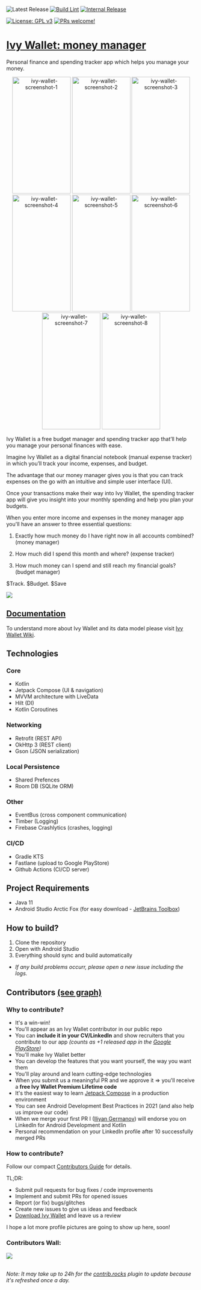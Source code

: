 ![Latest Release](https://img.shields.io/github/v/release/iliyangermanov/ivy-wallet)
[![Build Lint](https://github.com/ILIYANGERMANOV/ivy-wallet/actions/workflows/build_lint.yml/badge.svg)](https://github.com/ILIYANGERMANOV/ivy-wallet/actions/workflows/build_lint.yml)
[![Internal Release](https://github.com/ILIYANGERMANOV/ivy-wallet/actions/workflows/internal_release.yml/badge.svg)](https://github.com/ILIYANGERMANOV/ivy-wallet/actions/workflows/internal_release.yml)

[![License: GPL v3](https://img.shields.io/badge/License-GPLv3-blue.svg)](https://www.gnu.org/licenses/gpl-3.0)
[![PRs welcome!](https://img.shields.io/badge/PRs-welcome-brightgreen.svg)](https://github.com/ILIYANGERMANOV/ivy-wallet/blob/main/CONTRIBUTING.md)

# [Ivy Wallet: money manager](https://play.google.com/store/apps/details?id=com.ivy.wallet)

Personal finance and spending tracker app which helps you manage your money.
<div align="center">
<img src="https://play-lh.googleusercontent.com/fxNeMm4BRWJ4ZozX5m8CSBbjZhcx0rKJM2cbiTgjKw4zxt8Pf_2BZBWp5L19R0XFdg=w720-h310-rw" alt="ivy-wallet-screenshot-1" width="155" height="310">
<img src="https://play-lh.googleusercontent.com/gtQQvucrc1dU7KRWj8iZW9n24aw_qY8M0W2J_rFLeYf9WVCyIL-hAWAz3mkcjTnNmw=w720-h310-rw" alt="ivy-wallet-screenshot-2" width="155" height="310">
<img src="https://play-lh.googleusercontent.com/dFuAvUVBF8wCB-yAcDQQDbrAJNXF_l-gy__yhB5MK9l7e7-NtTgvMh1U7UEC5PC06u7M=w720-h310-rw" alt="ivy-wallet-screenshot-3" width="155" height="310">
<img src="https://play-lh.googleusercontent.com/EmHhqdjylPK9K5Wh39vPFzUewNXOMNSNdVKhQze1G36mfm-ZEEqcbpzVU0bqX9MA5A=w720-h310-rw" alt="ivy-wallet-screenshot-4" width="155" height="310">
<img src="https://play-lh.googleusercontent.com/BCvcfsvWvomB3K24ZKxRgQ2Wvj8HlP-q1gXHwD8ShXlUPFzWGNVn5bMHos2tO3z-0w=w720-h310-rw" alt="ivy-wallet-screenshot-5" width="155" height="310">
<img src="https://play-lh.googleusercontent.com/bItT3JQsWq1iBcN7EpW4ceSgVuVzQUuIQX4zd2ZME7eXrHXEM1_vgUkeQaL56LTSqao=w720-h310-rw" alt="ivy-wallet-screenshot-6" width="155" height="310">
<img src="https://play-lh.googleusercontent.com/FqosJyCWk4IlalUubEuwXNIeyCABavgZ4C523rfwnM7VgO0ABDT7hWvlhQIDbxO41iI=w720-h310-rw" alt="ivy-wallet-screenshot-7" width="155" height="310">
<img src="https://play-lh.googleusercontent.com/BwrC-_rmIkmy0od5ebHh_8IvLoTV7-Ci3-M5cPQ62Q9ZeSI3CBWR8OHtajXAEOTFN24=w720-h310-rw" alt="ivy-wallet-screenshot-8" width="155" height="310">
</div>

Ivy Wallet is a free budget manager and spending tracker app that’ll help you manage your personal finances with ease.

Imagine Ivy Wallet as a digital financial notebook (manual expense tracker) in which you’ll track your income, expenses, and budget.

The advantage that our money manager gives you is that you can track expenses on the go with an intuitive and simple user interface (UI).

Once your transactions make their way into Ivy Wallet, the spending tracker app will give you insight into your monthly spending and help you plan your budgets.

When you enter more income and expenses in the money manager app you'll have an answer to three essential questions:

1) Exactly how much money do I have right now in all accounts combined? (money manager)

2) How much did I spend this month and where? (expense tracker)

3) How much money can I spend and still reach my financial goals? (budget manager)

$Track. $Budget. $Save

[<img src="https://lh3.googleusercontent.com/qF9r3ZjtgG-qyHdmjecArtKiulz1gmwL_xl9R3_fzk6igSeoN0wYbJSKEX5d_fxJRwYZJpHbqcLB3i9atl-9dOfUl9an7U43TfZ9PtQ=s0">](https://play.google.com/store/apps/details?id=com.ivy.wallet)

## [Documentation](https://github.com/ILIYANGERMANOV/ivy-wallet/wiki)
To understand more about Ivy Wallet and its data model please visit [Ivy Wallet Wiki](https://github.com/ILIYANGERMANOV/ivy-wallet/wiki).

## Technologies
### Core
- Kotlin
- Jetpack Compose (UI & navigation)
- MVVM architecture with LiveData
- Hilt (DI)
- Kotlin Coroutines
### Networking
- Retrofit (REST API)
- OkHttp 3 (REST client)
- Gson (JSON serialization)
### Local Persistence
- Shared Prefences
- Room DB (SQLite ORM)
### Other
- EventBus (cross component communication)
- Timber (Logging)
- Firebase Crashlytics (crashes, logging)
### CI/CD
- Gradle KTS
- Fastlane (upload to Google PlayStore)
- Github Actions (CI/CD server)

## Project Requirements
- Java 11
- Android Studio Arctic Fox (for easy download - [JetBrains Toolbox](https://www.jetbrains.com/toolbox-app/))

## How to build?
1. Clone the repository
2. Open with Android Studio
3. Everything should sync and build automatically
- _If any build problems occurr, please open a new issue including the logs._

## Contributors [(see graph)](https://github.com/ILIYANGERMANOV/ivy-wallet/graphs/contributors)
### Why to contribute?
- It's a win-win!
- You'll appear as an Ivy Wallet contributor in our public repo
- You can **include it in your CV/LinkedIn** and show recruiters that you contribute to our app _(counts as +1 released app in the [Google PlayStore](https://play.google.com/store/apps/details?id=com.ivy.wallet))_
- You'll make Ivy Wallet better
- You can develop the features that you want yourself, the way you want them
- You'll play around and learn cutting-edge technologies
- When you submit us a meaningful PR and we approve it => you'll receive a **free Ivy Wallet Premium Lifetime code**
- It's the easiest way to learn [Jetpack Compose](https://developer.android.com/jetpack/compose) in a production environment
- You can see Android Development Best Practices in 2021 (and also help us improve our code)
- When we merge your first PR I ([Iliyan Germanov](https://www.linkedin.com/in/iliyan-germanov-3963b5b9/)) will endorse you on LinkedIn for Android Development and Kotlin
- Personal recommendation on your LinkedIn profile after 10 successfully merged PRs

### How to contribute?

Follow our compact [Contributors Guide](https://github.com/ILIYANGERMANOV/ivy-wallet/blob/main/CONTRIBUTING.md) for
details.

TL;DR:
- Submit pull requests for bug fixes / code improvements
- Implement and submit PRs for opened issues
- Report (or fix) bugs/glitches 
- Create new issues to give us ideas and feedback
- [Download Ivy Wallet](https://play.google.com/store/apps/details?id=com.ivy.wallet) and leave us a review

I hope a lot more profile pictures are going to show up here, soon!

### Contributors Wall:
<a href="https://github.com/ILIYANGERMANOV/ivy-wallet/graphs/contributors">
  <img src="https://contrib.rocks/image?repo=ILIYANGERMANOV/ivy-wallet" />
</a>
<br>
<br>

_Note: It may take up to 24h for the [contrib.rocks](https://contrib.rocks/preview?repo=ILIYANGERMANOV%2Fivy-wallet) plugin to update because it's refreshed once a day._ 
